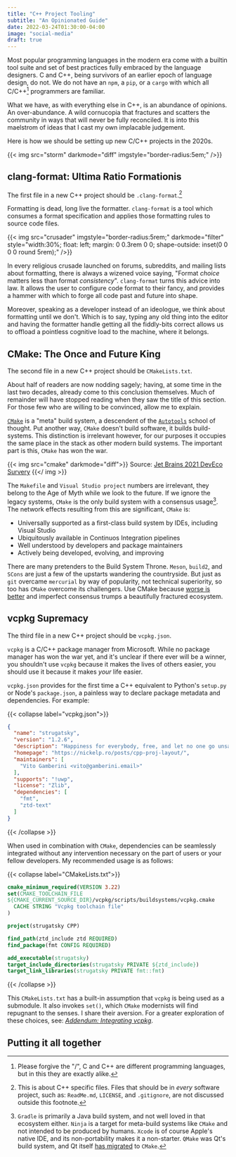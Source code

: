 ```yaml
---
title: "C++ Project Tooling"
subtitle: "An Opinionated Guide"
date: 2022-03-24T01:30:00-04:00
image: "social-media"
draft: true
---
```


Most popular programming languages in the modern era come with a builtin tool
suite and set of best practices fully embraced by the language designers. C and
C++, being survivors of an earlier epoch of language design, do not. We do not
have an `npm`, a `pip`, or a `cargo` with which all C/C++[^1] programmers are
familiar.

What we have, as with everything else in C++, is an abundance of opinions. An
over-abundance. A wild cornucopia that fractures and scatters the community in
ways that will never be fully reconciled. It is into this maelstrom of ideas
that I cast my own implacable judgement.

Here is how we should be setting up new C/C++ projects in the 2020s.

{{< img src="storm" darkmode="diff" imgstyle="border-radius:5em;" />}}

[^1]: Please forgive the "/", C and C++ are different programming languages,
but in this they are exactly alike.

## clang-format: Ultima Ratio Formationis

The first file in a new C++ project should be `.clang-format`.[^2]

Formatting is dead, long live the formatter. `clang-format` is a tool which
consumes a format specification and applies those formatting rules to source
code files.

{{<
  img src="crusader" imgstyle="border-radius:5rem;" darkmode="filter"
  style="width:30%; float: left; margin: 0 0.3rem 0 0; shape-outside: inset(0 0 0 0 round 5rem);"
/>}}

In every religious crusade launched on forums, subreddits, and mailing lists
about formatting, there is always a wizened voice saying, "Format _choice_
matters less than format _consistency_". `clang-format` turns this advice into
law. It allows the user to configure code format to their fancy, and provides
a hammer with which to forge all code past and future into shape.

Moreover, speaking as a developer instead of an ideologue, we think about
formatting until we don't. Which is to say, typing any old thing into the
editor and having the formatter handle getting all the fiddly-bits correct
allows us to offload a pointless cognitive load to the machine, where it
belongs.

[^2]: This is about C++ specific files. Files that should be in _every_
software project, such as: `ReadMe.md`, `LICENSE`, and `.gitignore`, are not
discussed outside this footnote.

## CMake: The Once and Future King

The second file in a new C++ project should be `CMakeLists.txt`.

About half of readers are now nodding sagely; having, at some time in the last
two decades, already come to this conclusion themselves. Much of remainder will
have stopped reading when they saw the title of this section. For those few who
are willing to be convinced, allow me to explain.

[`CMake`](https://en.wikipedia.org/wiki/CMake) is a "meta" build system, a
descendent of the [`Autotools`](https://en.wikipedia.org/wiki/GNU_Autotools)
school of thought. Put another way, `CMake` doesn't build software, it builds
build-systems. This distinction is irrelevant however, for our purposes it
occupies the same place in the stack as other modern build systems. The
important part is this, `CMake` has won the war.

{{< img src="cmake" darkmode="diff">}}
Source: [Jet Brains 2021 DevEco Survery](https://www.jetbrains.com/lp/devecosystem-2021/cpp/)
{{</ img >}}

The `Makefile` and `Visual Studio project` numbers are irrelevant, they belong
to the Age of Myth while we look to the future. If we ignore the legacy
systems, `CMake` is the only build system with a consensus usage[^3]. The
network effects resulting from this are significant, `CMake` is:
  * Universally supported as a first-class build system by IDEs, including
  Visual Studio
  * Ubiquitously available in Continuos Integration pipelines
  * Well understood by developers and package maintainers
  * Actively being developed, evolving, and improving

There are many pretenders to the Build System Throne. `Meson`, `build2`, and
`SCons` are just a few of the upstarts wandering the countryside. But just
as `git` overcame `mercurial` by way of popularity, not technical superiority,
so too has `CMake` overcome its challengers. Use CMake because
[worse is better](https://www.jwz.org/doc/worse-is-better.html) and imperfect
consensus trumps a beautifully fractured ecosystem.


[^3]: `Gradle` is primarily a Java build system, and not well loved in that
ecosystem either. `Ninja` is a target for meta-build systems like `CMake` and
not intended to be produced by humans. `Xcode` is of course Apple's native IDE,
and its non-portability makes it a non-starter. `QMake` was Qt's build system,
and Qt itself [has migrated](https://www.qt.io/blog/qt-and-cmake-the-past-the-present-and-the-future)
to `CMake`.

## vcpkg Supremacy

The third file in a new C++ project should be `vcpkg.json`.

`vcpkg` is a C/C++ package manager from Microsoft. While no package manager has
won the war yet, and it's unclear if there ever will be a winner, you shouldn't
use `vcpkg` because it makes the lives of others easier, you should use it
because it makes _your_ life easier.

`vcpkg.json` provides for the first time a C++ equivalent to Python's
`setup.py` or Node's `package.json`, a painless way to declare package metadata
and dependencies. For example:

{{< collapse label="vcpkg.json">}}
```json
{
  "name": "strugatsky",
  "version": "1.2.6",
  "description": "Happiness for everybody, free, and let no one go unsatisfied",
  "homepage": "https://nickelp.ro/posts/cpp-proj-layout/",
  "maintainers": [
    "Vito Gamberini <vito@gamberini.email>"
  ],
  "supports": "!uwp",
  "license": "Zlib",
  "dependencies": [
    "fmt",
    "ztd-text"
  ]
}
```

{{< /collapse >}}

When used in combination with `CMake`, dependencies can be seamlessly
integrated without any intervention necessary on the part of users or your
fellow developers. My recommended usage is as follows:

{{< collapse label="CMakeLists.txt">}}
```CMake
cmake_minimum_required(VERSION 3.22)
set(CMAKE_TOOLCHAIN_FILE
${CMAKE_CURRENT_SOURCE_DIR}/vcpkg/scripts/buildsystems/vcpkg.cmake
  CACHE STRING "Vcpkg toolchain file"
)

project(strugatsky CPP)

find_path(ztd_include ztd REQUIRED)
find_package(fmt CONFIG REQUIRED)

add_executable(strugatsky)
target_include_directories(strugatsky PRIVATE ${ztd_include})
target_link_libraries(strugatsky PRIVATE fmt::fmt)
```
{{< /collapse >}}

This `CMakeLists.txt` has a built-in assumption that `vcpkg` is being used as a
submodule. It also invokes `set()`, which `CMake` modernists will find
repugnant to the senses. I share their aversion. For a greater exploration
of these choices, see:
[*Addendum: Integrating vcpkg*](/posts/cpp-tools-layout-addenda).

## Putting it all together
